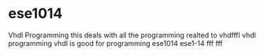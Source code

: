 # ese1014
Vhdl Programming
this deals with all the programming realted to vhdfffl
vhdl programming
vhdl is good for programming
ese1014
ese1-14
fff
fff
